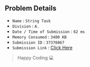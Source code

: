 ## Problem Details 
 
- `Name`                      : `String Task`
- `Division`                  : `A.`
- `Date / Time of Submission` : `62 ms`
- `Memory Consumed`           : `3400 KB`
- `Submission ID`             : `37376067`
- `Submission Link`           : [Click Here](http://codeforces.com/contest/118/submission/37376067)

> Happy Coding   :computer: